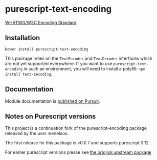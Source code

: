 # purescript-text-encoding

[WHATWG/W3C Encoding Standard](https://encoding.spec.whatwg.org/)

## Installation

```
bower install purescript-text-encoding
```

This package relies on the `TextEncoder` and `TextDecoder` interfaces which are
not yet supported everywhere. If you want to use `purescript-text-encoding` in such
an environment, you will need to install a polyfill: `npm install
text-encoding`.

## Documentation

Module documentation is [published on Pursuit](http://pursuit.purescript.org/packages/purescript-text-encoding).

## Notes on Purescript versions

This project is a continuation fork of the purescript-encoding package released by the user menelaos.

The first release for this package is v0.0.7 and supports purescript 0.12

For earlier purescript versions please see [the original upstream package](https://github.com/menelaos/purescript-encoding)
